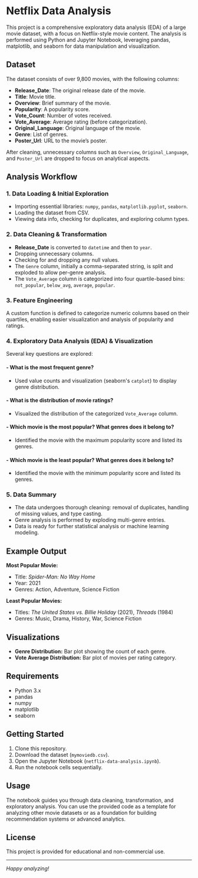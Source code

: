 # Netflix Data Analysis

This project is a comprehensive exploratory data analysis (EDA) of a large movie dataset, with a focus on Netflix-style movie content. The analysis is performed using Python and Jupyter Notebook, leveraging pandas, matplotlib, and seaborn for data manipulation and visualization.

## Dataset

The dataset consists of over 9,800 movies, with the following columns:

- **Release_Date**: The original release date of the movie.
- **Title**: Movie title.
- **Overview**: Brief summary of the movie.
- **Popularity**: A popularity score.
- **Vote_Count**: Number of votes received.
- **Vote_Average**: Average rating (before categorization).
- **Original_Language**: Original language of the movie.
- **Genre**: List of genres.
- **Poster_Url**: URL to the movie’s poster.

After cleaning, unnecessary columns such as `Overview`, `Original_Language`, and `Poster_Url` are dropped to focus on analytical aspects.

## Analysis Workflow

### 1. Data Loading & Initial Exploration

- Importing essential libraries: `numpy`, `pandas`, `matplotlib.pyplot`, `seaborn`.
- Loading the dataset from CSV.
- Viewing data info, checking for duplicates, and exploring column types.

### 2. Data Cleaning & Transformation

- **Release_Date** is converted to `datetime` and then to `year`.
- Dropping unnecessary columns.
- Checking for and dropping any null values.
- The `Genre` column, initially a comma-separated string, is split and exploded to allow per-genre analysis.
- The `Vote_Average` column is categorized into four quartile-based bins: `not_popular`, `below_avg`, `average`, `popular`.

### 3. Feature Engineering

A custom function is defined to categorize numeric columns based on their quartiles, enabling easier visualization and analysis of popularity and ratings.

### 4. Exploratory Data Analysis (EDA) & Visualization

Several key questions are explored:

#### - What is the most frequent genre?
- Used value counts and visualization (seaborn's `catplot`) to display genre distribution.

#### - What is the distribution of movie ratings?
- Visualized the distribution of the categorized `Vote_Average` column.

#### - Which movie is the most popular? What genres does it belong to?
- Identified the movie with the maximum popularity score and listed its genres.

#### - Which movie is the least popular? What genres does it belong to?
- Identified the movie with the minimum popularity score and listed its genres.

### 5. Data Summary

- The data undergoes thorough cleaning: removal of duplicates, handling of missing values, and type casting.
- Genre analysis is performed by exploding multi-genre entries.
- Data is ready for further statistical analysis or machine learning modeling.

## Example Output

**Most Popular Movie:**  
- Title: *Spider-Man: No Way Home*  
- Year: 2021  
- Genres: Action, Adventure, Science Fiction  

**Least Popular Movies:**  
- Titles: *The United States vs. Billie Holiday* (2021), *Threads* (1984)  
- Genres: Music, Drama, History, War, Science Fiction  

## Visualizations

- **Genre Distribution:** Bar plot showing the count of each genre.
- **Vote Average Distribution:** Bar plot of movies per rating category.

## Requirements

- Python 3.x
- pandas
- numpy
- matplotlib
- seaborn

## Getting Started

1. Clone this repository.
2. Download the dataset (`mymoviedb.csv`).
3. Open the Jupyter Notebook (`netflix-data-analysis.ipynb`).
4. Run the notebook cells sequentially.

## Usage

The notebook guides you through data cleaning, transformation, and exploratory analysis. You can use the provided code as a template for analyzing other movie datasets or as a foundation for building recommendation systems or advanced analytics.

## License

This project is provided for educational and non-commercial use.

---

*Happy analyzing!*
